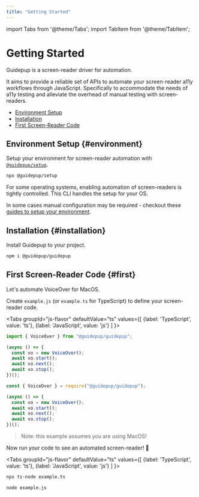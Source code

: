 ```yaml
---
title: "Getting Started"
---
```


import Tabs from '@theme/Tabs';
import TabItem from '@theme/TabItem';

# Getting Started

Guidepup is a screen-reader driver for automation.

It aims to provide a reliable set of APIs to automate your screen-reader a11y workflows through JavaScript. Specifically to accommodate the needs of a11y testing and alleviate the overhead of manual testing with screen-readers.

- [Environment Setup](./intro#environment)
- [Installation](./intro#installation)
- [First Screen-Reader Code](./intro#first)

## Environment Setup {#environment}

Setup your environment for screen-reader automation with [`@guidepup/setup`](https://github.com/guidepup/setup).

```bash
npx @guidepup/setup
```

For some operating systems, enabling automation of screen-readers is tightly controlled. This CLI handles the setup for your OS.

In some cases manual configuration may be required - checkout these [guides to setup your environment](./guides/environment).

## Installation {#installation}

Install Guidepup to your project.

```bash
npm i @guidepup/guidepup
```

## First Screen-Reader Code {#first}

Let's automate VoiceOver for MacOS.

Create `example.js` (or `example.ts` for TypeScript) to define your screen-reader code.

<Tabs
  groupId="js-flavor"
  defaultValue="ts"
  values={[
    {label: 'TypeScript', value: 'ts'},
    {label: 'JavaScript', value: 'js'}
  ]
}>
<TabItem value="ts">

```ts
import { VoiceOver } from "@guidepup/guidepup";

(async () => {
  const vo = new VoiceOver();
  await vo.start();
  await vo.next();
  await vo.stop();
})();
```

</TabItem>
<TabItem value="js">

```js
const { VoiceOver } = require("@guidepup/guidepup");

(async () => {
  const vo = new VoiceOver();
  await vo.start();
  await vo.next();
  await vo.stop();
})();
```

</TabItem>
</Tabs>

> Note: this example assumes you are using MacOS!

Now run your code to see an automated screen-reader! 🚀

<Tabs
  groupId="js-flavor"
  defaultValue="ts"
  values={[
    {label: 'TypeScript', value: 'ts'},
    {label: 'JavaScript', value: 'js'}
  ]
}>
<TabItem value="ts">

```bash
npx ts-node example.ts
```

</TabItem>
<TabItem value="js">

```bash
node example.js
```

</TabItem>
</Tabs>